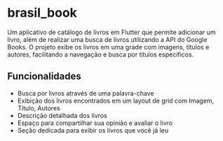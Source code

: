 # brasil_book

Um aplicativo de catálogo de livros em Flutter que permite adicionar um livro, além de realizar uma busca de livros utilizando a API do Google Books. O projeto exibe os livros em uma grade com imagens, títulos e autores, facilitando a navegação e busca por títulos específicos.

## Funcionalidades

- Busca por livros através de uma palavra-chave
- Exibição dos livros encontrados em um layout de grid com Imagem, Título, Autores
- Descrição detalhada dos livros
- Espaço para compartilhar sua opinião e avaliar o livro
- Seção dedicada para exibir os livros que você já leu
  
